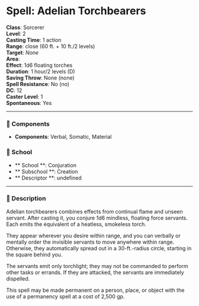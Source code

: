 
# Spell: Adelian Torchbearers
**Class**: Sorcerer  
**Level**: 2  
**Casting Time**: 1 action  
**Range**: close (60 ft. + 10 ft./2 levels)  
**Target**: _None_  
**Area**:   
**Effect**: 1d6 floating torches  
**Duration**: 1 hour/2 levels (D)  
**Saving Throw**: None (none)  
**Spell Resistance**: No (no)  
**DC**: 12  
**Caster Level**: 1  
**Spontaneous**: Yes

---

### 🔮 Components
- **Components**: Verbal, Somatic, Material

### 🏫 School
- ** School **: Conjuration
- ** Subschool **: Creation
- ** Descriptor **: undefined
---

### 📜 Description
Adelian torchbearers combines effects from continual flame and unseen servant. After casting it, you conjure 1d6 mindless, floating force servants. Each emits the equivalent of a heatless, smokeless torch.

They appear wherever you desire within range, and you can verbally or mentally order the invisible servants to move anywhere within range. Otherwise, they automatically spread out in a 30-ft.-radius circle, starting in the square behind you.

The servants emit only torchlight; they may not be commanded to perform other tasks or errands. If they are attacked, the servants are immediately dispelled.

This spell may be made permanent on a person, place, or object with the use of a permanency spell at a cost of 2,500 gp.
